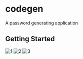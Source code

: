 # codegen

A password generating application

## Getting Started
![1](https://github.com/IamHuaruHafiz/Password-Generator/assets/127285434/fddb91b8-0de3-4bf2-ae56-564b673f482e)
![2](https://github.com/IamHuaruHafiz/Password-Generator/assets/127285434/d39d6c4e-1e99-4edb-a8d7-30fbbf4a0d80)
![3](https://github.com/IamHuaruHafiz/Password-Generator/assets/127285434/103fe43e-0316-45d8-adaf-e358a6d2ac6d)
